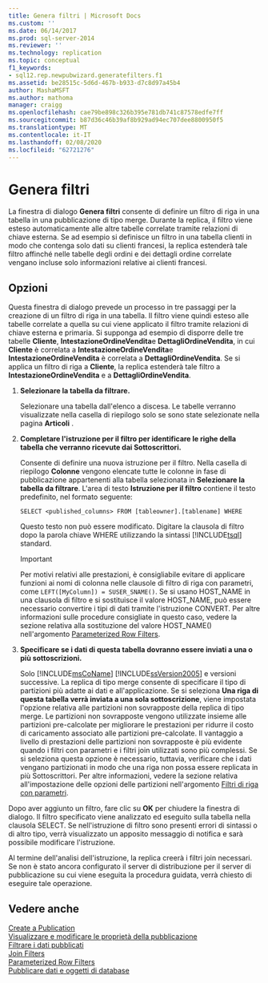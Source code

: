 ```yaml
---
title: Genera filtri | Microsoft Docs
ms.custom: ''
ms.date: 06/14/2017
ms.prod: sql-server-2014
ms.reviewer: ''
ms.technology: replication
ms.topic: conceptual
f1_keywords:
- sql12.rep.newpubwizard.generatefilters.f1
ms.assetid: be28515c-5d6d-467b-b933-d7c8d97a45b4
author: MashaMSFT
ms.author: mathoma
manager: craigg
ms.openlocfilehash: cae79be898c326b395e781db741c87578edfe7ff
ms.sourcegitcommit: b87d36c46b39af8b929ad94ec707dee8800950f5
ms.translationtype: MT
ms.contentlocale: it-IT
ms.lasthandoff: 02/08/2020
ms.locfileid: "62721276"
---
```

# <a name="generate-filters"></a>Genera filtri
  La finestra di dialogo **Genera filtri** consente di definire un filtro di riga in una tabella in una pubblicazione di tipo merge. Durante la replica, il filtro viene esteso automaticamente alle altre tabelle correlate tramite relazioni di chiave esterna. Se ad esempio si definisce un filtro in una tabella clienti in modo che contenga solo dati su clienti francesi, la replica estenderà tale filtro affinché nelle tabelle degli ordini e dei dettagli ordine correlate vengano incluse solo informazioni relative ai clienti francesi.  
  
## <a name="options"></a>Opzioni  
 Questa finestra di dialogo prevede un processo in tre passaggi per la creazione di un filtro di riga in una tabella. Il filtro viene quindi esteso alle tabelle correlate a quella su cui viene applicato il filtro tramite relazioni di chiave esterna e primaria. Si supponga ad esempio di disporre delle tre tabelle **Cliente**, **IntestazioneOrdineVendita**e **DettagliOrdineVendita**, in cui **Cliente** è correlata a **IntestazioneOrdineVendita**e **IntestazioneOrdineVendita** è correlata a **DettagliOrdineVendita**. Se si applica un filtro di riga a **Cliente**, la replica estenderà tale filtro a **IntestazioneOrdineVendita** e a **DettagliOrdineVendita**.  
  
1.  **Selezionare la tabella da filtrare.**  
  
     Selezionare una tabella dall'elenco a discesa. Le tabelle verranno visualizzate nella casella di riepilogo solo se sono state selezionate nella pagina **Articoli** .  
  
2.  **Completare l'istruzione per il filtro per identificare le righe della tabella che verranno ricevute dai Sottoscrittori.**  
  
     Consente di definire una nuova istruzione per il filtro. Nella casella di riepilogo **Colonne** vengono elencate tutte le colonne in fase di pubblicazione appartenenti alla tabella selezionata in **Selezionare la tabella da filtrare**. L'area di testo **Istruzione per il filtro** contiene il testo predefinito, nel formato seguente:  
  
     `SELECT <published_columns> FROM [tableowner].[tablename] WHERE`  
  
     Questo testo non può essere modificato. Digitare la clausola di filtro dopo la parola chiave WHERE utilizzando la sintassi [!INCLUDE[tsql](../../includes/tsql-md.md)] standard.  
  
    > [!IMPORTANT]  
    >  Per motivi relativi alle prestazioni, è consigliabile evitare di applicare funzioni ai nomi di colonna nelle clausole di filtro di riga con parametri, come `LEFT([MyColumn]) = SUSER_SNAME()`. Se si usano HOST_NAME in una clausola di filtro e si sostituisce il valore HOST_NAME, può essere necessario convertire i tipi di dati tramite l'istruzione CONVERT. Per altre informazioni sulle procedure consigliate in questo caso, vedere la sezione relativa alla sostituzione del valore HOST_NAME() nell'argomento [Parameterized Row Filters](merge/parameterized-filters-parameterized-row-filters.md).  
  
3.  **Specificare se i dati di questa tabella dovranno essere inviati a una o più sottoscrizioni.**  
  
     Solo [!INCLUDE[msCoName](../../includes/msconame-md.md)] [!INCLUDE[ssVersion2005](../../includes/ssversion2005-md.md)] e versioni successive. La replica di tipo merge consente di specificare il tipo di partizioni più adatte ai dati e all'applicazione. Se si seleziona **Una riga di questa tabella verrà inviata a una sola sottoscrizione**, viene impostata l'opzione relativa alle partizioni non sovrapposte della replica di tipo merge. Le partizioni non sovrapposte vengono utilizzate insieme alle partizioni pre-calcolate per migliorare le prestazioni per ridurre il costo di caricamento associato alle partizioni pre-calcolate. Il vantaggio a livello di prestazioni delle partizioni non sovrapposte è più evidente quando i filtri con parametri e i filtri join utilizzati sono più complessi. Se si seleziona questa opzione è necessario, tuttavia, verificare che i dati vengano partizionati in modo che una riga non possa essere replicata in più Sottoscrittori. Per altre informazioni, vedere la sezione relativa all'impostazione delle opzioni delle partizioni nell'argomento [Filtri di riga con parametri](merge/parameterized-filters-parameterized-row-filters.md).  
  
 Dopo aver aggiunto un filtro, fare clic su **OK** per chiudere la finestra di dialogo. Il filtro specificato viene analizzato ed eseguito sulla tabella nella clausola SELECT. Se nell'istruzione di filtro sono presenti errori di sintassi o di altro tipo, verrà visualizzato un apposito messaggio di notifica e sarà possibile modificare l'istruzione.  
  
 Al termine dell'analisi dell'istruzione, la replica creerà i filtri join necessari. Se non è stato ancora configurato il server di distribuzione per il server di pubblicazione su cui viene eseguita la procedura guidata, verrà chiesto di eseguire tale operazione.  
  
## <a name="see-also"></a>Vedere anche  
 [Create a Publication](publish/create-a-publication.md)   
 [Visualizzare e modificare le proprietà della pubblicazione](publish/view-and-modify-publication-properties.md)   
 [Filtrare i dati pubblicati](publish/filter-published-data.md)   
 [Join Filters](merge/join-filters.md)   
 [Parameterized Row Filters](merge/parameterized-filters-parameterized-row-filters.md)   
 [Pubblicare dati e oggetti di database](publish/publish-data-and-database-objects.md)  
  
  
